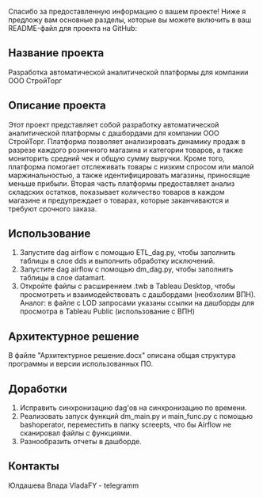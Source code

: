 Спасибо за предоставленную информацию о вашем проекте! Ниже я предложу вам основные разделы, которые вы можете включить в ваш README-файл для проекта на GitHub:

## Название проекта

Разработка автоматической аналитической платформы для компании ООО СтройТорг

## Описание проекта

Этот проект представляет собой разработку автоматической аналитической платформы с дашбордами для компании ООО СтройТорг. Платформа позволяет анализировать динамику продаж в разрезе каждого розничного магазина и категории товаров, а также мониторить средний чек и общую сумму выручки. Кроме того, платформа помогает отслеживать товары с низким спросом или малой маржинальностью, а также идентифицировать магазины, приносящие меньше прибыли. Вторая часть платформы предоставляет анализ складских остатков, показывает количество товаров в каждом магазине и предупреждает о товарах, которые заканчиваются и требуют срочного заказа.

## Использование

1. Запустите dag airflow с помощью ETL_dag.py, чтобы заполнить таблицы в слое dds и выполнить обработку исключений.
2. Запустите dag airflow с помощью dm_dag.py, чтобы заполнить таблицы в слое datamart.
3. Откройте файлы с расширением .twb в Tableau Desktop, чтобы просмотреть и взаимодействовать с дашбордами (необхолим ВПН). Аналог: в файле с LOD запросами указаны ссылки на дашборды для просмотра в Tableau Public (использование с ВПН)

## Архитектурное решение

В файле "Архитектурное решение.docx" описана общая структура программы и версии использованных ПО.

## Доработки

1. Исправить синхронизацию dag'ов на синхронизацию по времени.
2. Реализовать запуск функций dm_main.py и main_func.py с помощью bashoperator, переместить в папку screepts, что бы Airflow не сканировал файлы с функциями. 
3. Разнообразить отчеты в дашборде.

## Контакты

Юлдашева Влада
VladaFY - telegramm
